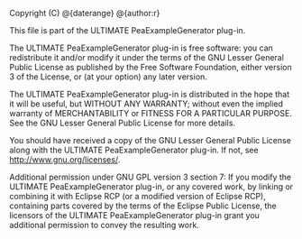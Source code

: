 Copyright (C) @{daterange} @{author:r}

This file is part of the ULTIMATE PeaExampleGenerator plug-in.

The ULTIMATE PeaExampleGenerator plug-in is free software: you can redistribute it and/or modify
it under the terms of the GNU Lesser General Public License as published
by the Free Software Foundation, either version 3 of the License, or
(at your option) any later version.

The ULTIMATE PeaExampleGenerator plug-in is distributed in the hope that it will be useful,
but WITHOUT ANY WARRANTY; without even the implied warranty of
MERCHANTABILITY or FITNESS FOR A PARTICULAR PURPOSE.  See the
GNU Lesser General Public License for more details.

You should have received a copy of the GNU Lesser General Public License
along with the ULTIMATE PeaExampleGenerator plug-in. If not, see <http://www.gnu.org/licenses/>.

Additional permission under GNU GPL version 3 section 7:
If you modify the ULTIMATE PeaExampleGenerator plug-in, or any covered work, by linking
or combining it with Eclipse RCP (or a modified version of Eclipse RCP), 
containing parts covered by the terms of the Eclipse Public License, the 
licensors of the ULTIMATE PeaExampleGenerator plug-in grant you additional permission 
to convey the resulting work.
